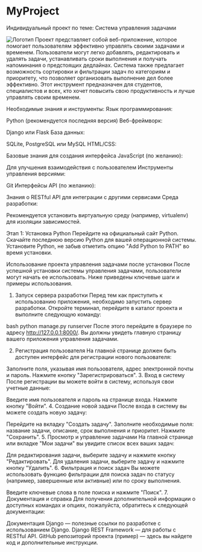 # MyProject
 Индивидуальный проект по теме: Система управления задачами

![Логотип](https://octodex.github.com/images/orderedlistocat.png "Логотип GitHub")
Проект представляет собой веб-приложение, которое помогает пользователям эффективно управлять своими задачами и временем. Пользователи могут легко добавлять, редактировать и удалять задачи, устанавливать сроки выполнения и получать напоминания о предстоящих дедлайнах. Система также предлагает возможность сортировки и фильтрации задач по категориям и приоритету, что позволяет организовать выполнение дел более эффективно. Этот инструмент предназначен для студентов, специалистов и всех, кто хочет повысить свою продуктивность и лучше управлять своим временем.

Необходимые знания и инструменты:
Язык программирования:

Python (рекомендуется последняя версия)
Веб-фреймворк:

Django или Flask
База данных:

SQLite, PostgreSQL или MySQL
HTML/CSS:

Базовые знания для создания интерфейса
JavaScript (по желанию):

Для улучшения взаимодействия с пользователем
Инструменты управления версиями:

Git
Интерфейсы API (по желанию):

Знания о RESTful API для интеграции с другими сервисами
Среда разработки:

Рекомендуется установить виртуальную среду (например, virtualenv) для изоляции зависимостей.


Этап 1: Установка Python 
Перейдите на официальный сайт Python.
Скачайте последнюю версию Python для вашей операционной системы.
Установите Python, не забыв отметить опцию "Add Python to PATH" во время установки.

Использование проекта управления задачами после установки 
После успешной установки системы управления задачами, пользователи могут начать ее использовать. Ниже приведены ключевые шаги и примеры использования.

1. Запуск сервера разработки 
Перед тем как приступить к использованию приложения, необходимо запустить сервер разработки. Откройте терминал, перейдите в каталог проекта и выполните следующую команду:

bash
python manage.py runserver
После этого перейдите в браузере по адресу http://127.0.0.1:8000/. Вы должны увидеть главную страницу вашего приложения управления задачами.

2. Регистрация пользователя 
На главной странице должен быть доступен интерфейс для регистрации нового пользователя:

Заполните поля, указывая имя пользователя, адрес электронной почты и пароль.
Нажмите кнопку "Зарегистрироваться".
3. Вход в систему 
После регистрации вы можете войти в систему, используя свои учетные данные:

Введите имя пользователя и пароль на странице входа.
Нажмите кнопку "Войти".
4. Создание новой задачи 
После входа в систему вы можете создать новую задачу:

Перейдите на вкладку "Создать задачу".
Заполните необходимые поля: название задачи, описание, срок выполнения и приоритет.
Нажмите "Сохранить".
5. Просмотр и управление задачами 
На главной странице или вкладке "Мои задачи" вы увидите список всех ваших задач:

Для редактирования задачи, выберите задачу и нажмите кнопку "Редактировать".
Для удаления задачи, выберите задачу и нажмите кнопку "Удалить".
6. Фильтрация и поиск задач 
Вы можете использовать функцию фильтрации для поиска задач по статусу (например, завершенные или активные) или по сроку выполнения.

Введите ключевые слова в поле поиска и нажмите "Поиск".
7. Документация и справка 
Для получения дополнительной информации о доступных командах и опциях, пожалуйста, обратитесь к следующей документации:

Документация Django — полезные ссылки по разработке с использованием Django.
Django REST Framework — для работы с RESTful API.
GitHub репозиторий проекта (пример) — здесь вы найдете код и дополнительные инструкции.